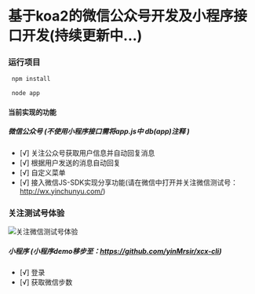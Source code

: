 # 基于koa2的微信公众号开发及小程序接口开发(持续更新中...)

### 运行项目
``` bash
 npm install

 node app
```

#### 当前实现的功能
##### 微信公众号 (不使用小程序接口需将app.js中 db(app)注释 )
- [√] 关注公众号获取用户信息并自动回复消息
- [√] 根据用户发送的消息自动回复
- [√] 自定义菜单
- [√] 接入微信JS-SDK实现分享功能(请在微信中打开并关注微信测试号：http://wx.yinchunyu.com/)

### 关注测试号体验
![关注微信测试号体验](http://wx.yinchunyu.com/images/ceshihao.jpg)

##### 小程序 (小程序demo移步至：https://github.com/yinMrsir/xcx-cli)
- [√] 登录
- [√] 获取微信步数